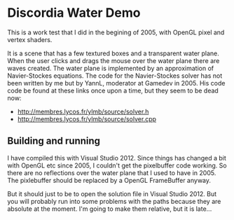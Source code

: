Discordia Water Demo
=========================================

This is a work test that I did in the begining of 2005, with OpenGL pixel and vertex shaders. 

It is a scene that has a few textured boxes and a transparent water plane. When the user clicks and drags the mouse over the water plane there are waves created. The water plane is implemented by an approximation of Navier-Stockes equations. The code for the Navier-Stockes solver has not been written by me but by YannL, moderator at Gamedev in 2005. His code code be found at these links once upon a time, but they seem to be dead now:

* http://membres.lycos.fr/ylmb/source/solver.h
* http://membres.lycos.fr/ylmb/source/solver.cpp

Building and running
---------------------------------------------
I have compiled this with Visual Studio 2012. Since things has changed a bit with OpenGL  etc since 2005, I couldn't get the pixelbuffer code working. So there are no reflections over the water plane that I used to have in 2005. The pixlebuffer should be replaced by a OpenGL FrameBuffer anyway.

But it should just to be to open the solution file in Visual Studio 2012. But you will probably run into some problems with the paths because they are absolute at the moment. I'm going to make them relative, but it is late...